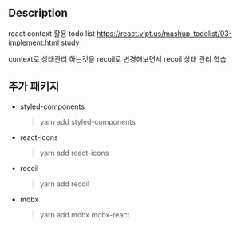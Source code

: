 ## Description

react context 활용 todo list
https://react.vlpt.us/mashup-todolist/03-implement.html study

context로 상태관리 하는것을 recoil로 변경해보면서 recoil 상태 관리 학습

## 추가 패키지

- styled-components
  > yarn add styled-components
- react-icons
  > yarn add react-icons
- recoil
  > yarn add recoil
- mobx
  > yarn add mobx mobx-react
